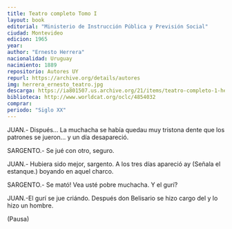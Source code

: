 ```yaml
---
title: Teatro completo Tomo I
layout: book
editorial: "Ministerio de Instrucción Pública y Previsión Social"
ciudad: Montevideo
edicion: 1965
year: 
author: "Ernesto Herrera"
nacionalidad: Uruguay
nacimiento: 1889
repositorio: Autores UY
repurl: https://archive.org/details/autores
img: herrera_ernesto_teatro.jpg
descarga: https://ia801507.us.archive.org/21/items/teatro-completo-1-herrera-ernesto/Teatro%20Completo%201%20-%20Herrera%2C%20Ernesto.pdf
biblioteca: http://www.worldcat.org/oclc/4854032
comprar: 
periodo: "Siglo XX"
---
```

 
JUAN.- Dispués... La muchacha se había quedau muy tristona dente que los patrones se jueron... y un día desapareció.
 
SARGENTO.- Se jué con otro, seguro.
 
JUAN.- Hubiera sido mejor, sargento. A los tres días apareció ay (Señala el estanque.) boyando en aquel charco.

SARGENTO.- Se mató! Vea usté pobre muchacha. Y el gurí?

JUAN.-El gurí se jue criándo. Después don Belisario se hizo cargo del y lo hizo un hombre.

(Pausa)

